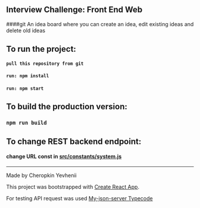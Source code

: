 ## Interview Challenge: Front End Web

####git  An idea board where you can create an idea, edit existing ideas and delete old ideas


## To run the project:

#### `pull this repository from git`

#### `run: npm install`

#### `run: npm start`

## To build the production version:

### `npm run build`


## To change REST backend endpoint:

#### change URL const in [src/constants/system.js](src/constants/system.js)

-----------

Made by Cheropkin Yevhenii

This project was bootstrapped with [Create React App](https://github.com/facebook/create-react-app).

For testing API request was used [My-json-server Typecode](https://my-json-server.typicode.com)